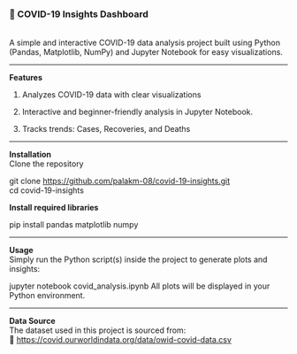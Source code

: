 <h3>🦠 COVID-19 Insights Dashboard</h3> <br>
A simple and interactive COVID-19 data analysis project built using Python (Pandas, Matplotlib, NumPy) and Jupyter Notebook for easy visualizations.

---

<b>Features</b><br>
1. Analyzes COVID-19 data with clear visualizations<br>

2. Interactive and beginner-friendly analysis in Jupyter Notebook.<br>

3. Tracks trends: Cases, Recoveries, and Deaths<br>

---

<b>Installation</b><br>
Clone the repository<br>

git clone https://github.com/palakm-08/covid-19-insights.git <br>
cd covid-19-insights<br>

<b>Install required libraries</b> <br>

pip install pandas matplotlib numpy 

---

<b>Usage</b><br>
Simply run the Python script(s) inside the project to generate plots and insights:

jupyter notebook covid_analysis.ipynb
All plots will be displayed in your Python environment.

---

<b>Data Source</b><br>
The dataset used in this project is sourced from:<br>
🔗  https://covid.ourworldindata.org/data/owid-covid-data.csv
